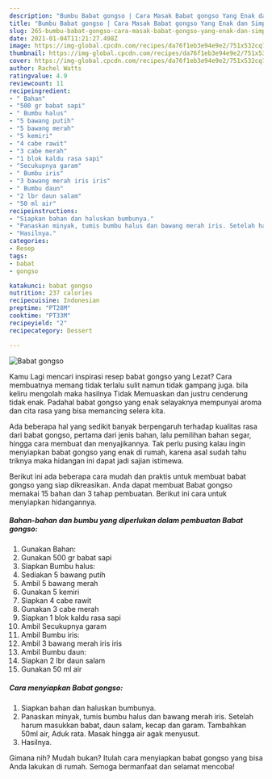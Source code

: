 ```yaml
---
description: "Bumbu Babat gongso | Cara Masak Babat gongso Yang Enak dan Simpel"
title: "Bumbu Babat gongso | Cara Masak Babat gongso Yang Enak dan Simpel"
slug: 265-bumbu-babat-gongso-cara-masak-babat-gongso-yang-enak-dan-simpel
date: 2021-01-04T11:21:27.498Z
image: https://img-global.cpcdn.com/recipes/da76f1eb3e94e9e2/751x532cq70/babat-gongso-foto-resep-utama.jpg
thumbnail: https://img-global.cpcdn.com/recipes/da76f1eb3e94e9e2/751x532cq70/babat-gongso-foto-resep-utama.jpg
cover: https://img-global.cpcdn.com/recipes/da76f1eb3e94e9e2/751x532cq70/babat-gongso-foto-resep-utama.jpg
author: Rachel Watts
ratingvalue: 4.9
reviewcount: 11
recipeingredient:
- " Bahan"
- "500 gr babat sapi"
- " Bumbu halus"
- "5 bawang putih"
- "5 bawang merah"
- "5 kemiri"
- "4 cabe rawit"
- "3 cabe merah"
- "1 blok kaldu rasa sapi"
- "Secukupnya garam"
- " Bumbu iris"
- "3 bawang merah iris iris"
- " Bumbu daun"
- "2 lbr daun salam"
- "50 ml air"
recipeinstructions:
- "Siapkan bahan dan haluskan bumbunya."
- "Panaskan minyak, tumis bumbu halus dan bawang merah iris. Setelah harum masukkan babat, daun salam, kecap dan garam. Tambahkan 50ml air, Aduk rata. Masak hingga air agak menyusut."
- "Hasilnya."
categories:
- Resep
tags:
- babat
- gongso

katakunci: babat gongso 
nutrition: 237 calories
recipecuisine: Indonesian
preptime: "PT28M"
cooktime: "PT33M"
recipeyield: "2"
recipecategory: Dessert

---
```



![Babat gongso](https://img-global.cpcdn.com/recipes/da76f1eb3e94e9e2/751x532cq70/babat-gongso-foto-resep-utama.jpg)

Kamu Lagi mencari inspirasi resep babat gongso yang Lezat? Cara membuatnya memang tidak terlalu sulit namun tidak gampang juga. bila keliru mengolah maka hasilnya Tidak Memuaskan dan justru cenderung tidak enak. Padahal babat gongso yang enak selayaknya mempunyai aroma dan cita rasa yang bisa memancing selera kita.

Ada beberapa hal yang sedikit banyak berpengaruh terhadap kualitas rasa dari babat gongso, pertama dari jenis bahan, lalu pemilihan bahan segar, hingga cara membuat dan menyajikannya. Tak perlu pusing kalau ingin menyiapkan babat gongso yang enak di rumah, karena asal sudah tahu triknya maka hidangan ini dapat jadi sajian istimewa.




Berikut ini ada beberapa cara mudah dan praktis untuk membuat babat gongso yang siap dikreasikan. Anda dapat membuat Babat gongso memakai 15 bahan dan 3 tahap pembuatan. Berikut ini cara untuk menyiapkan hidangannya.

<!--inarticleads1-->

##### Bahan-bahan dan bumbu yang diperlukan dalam pembuatan Babat gongso:

1. Gunakan  Bahan:
1. Gunakan 500 gr babat sapi
1. Siapkan  Bumbu halus:
1. Sediakan 5 bawang putih
1. Ambil 5 bawang merah
1. Gunakan 5 kemiri
1. Siapkan 4 cabe rawit
1. Gunakan 3 cabe merah
1. Siapkan 1 blok kaldu rasa sapi
1. Ambil Secukupnya garam
1. Ambil  Bumbu iris:
1. Ambil 3 bawang merah iris iris
1. Ambil  Bumbu daun:
1. Siapkan 2 lbr daun salam
1. Gunakan 50 ml air




<!--inarticleads2-->

##### Cara menyiapkan Babat gongso:

1. Siapkan bahan dan haluskan bumbunya.
1. Panaskan minyak, tumis bumbu halus dan bawang merah iris. Setelah harum masukkan babat, daun salam, kecap dan garam. Tambahkan 50ml air, Aduk rata. Masak hingga air agak menyusut.
1. Hasilnya.




Gimana nih? Mudah bukan? Itulah cara menyiapkan babat gongso yang bisa Anda lakukan di rumah. Semoga bermanfaat dan selamat mencoba!
